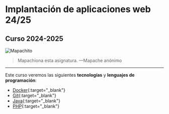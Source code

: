# Implantación de aplicaciones web 24/25

## Curso 2024-2025

![Mapachito](https://cdn.unotv.com/images/2024/05/mapache-como-mascota-jpg-152029-1024x576.jpeg "Mapachiona esta asignatura")

> Mapachiona esta asignatura.  —Mapache anónimo

---

Este curso veremos las siguientes **tecnologías** y **lenguajes de programación**:
- [Docker](https://es.wikipedia.org/wiki/Docker_(software)){:target="_blank"}
-  [Git](https://es.wikipedia.org/wiki/Git){:target="_blank"}
- [Java](https://es.wikipedia.org/wiki/Java_(lenguaje_de_programaci%C3%B3n)){:target="_blank"}
- [PHP](https://es.wikipedia.org/wiki/PHP){:target="_blank"}